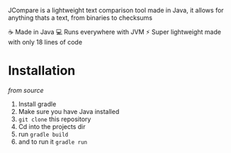 JCompare is a lightweight text comparison tool made in Java, it allows for anything thats a text, from binaries to checksums

☕ Made in Java
💻 Runs everywhere with JVM
⚡ Super lightweight made with only 18 lines of code

# Installation
*from source*
1. Install gradle
2. Make sure you have Java installed
3. `git clone` this repository
4. Cd into the projects dir
5. run `gradle build`
6. and to run it `gradle run`

